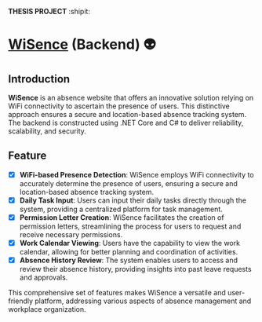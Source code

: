 **THESIS PROJECT** :shipit:
# [WiSence](https://wisence.azurewebsites.net/) (Backend) 👽
## Introduction
**WiSence** is an absence website that offers an innovative solution relying on WiFi connectivity to ascertain the presence of users. This distinctive approach ensures a secure and location-based absence tracking system. The backend is constructed using .NET Core and C# to deliver reliability, scalability, and security.

## Feature
- [x] **WiFi-based Presence Detection**: WiSence employs WiFi connectivity to accurately determine the presence of users, ensuring a secure and location-based absence tracking system.
- [x] **Daily Task Input**: Users can input their daily tasks directly through the system, providing a centralized platform for task management.
- [x] **Permission Letter Creation**: WiSence facilitates the creation of permission letters, streamlining the process for users to request and receive necessary permissions.
- [x] **Work Calendar Viewing**: Users have the capability to view the work calendar, allowing for better planning and coordination of activities.
- [x] **Absence History Review**: The system enables users to access and review their absence history, providing insights into past leave requests and approvals.

This comprehensive set of features makes WiSence a versatile and user-friendly platform, addressing various aspects of absence management and workplace organization.
